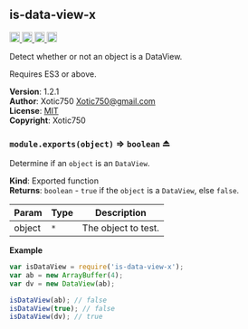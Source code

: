 <a name="module_is-data-view-x"></a>

## is-data-view-x
<a href="https://travis-ci.org/Xotic750/is-data-view-x"
title="Travis status">
<img src="https://travis-ci.org/Xotic750/is-data-view-x.svg?branch=master"
alt="Travis status" height="18">
</a>
<a href="https://david-dm.org/Xotic750/is-data-view-x"
title="Dependency status">
<img src="https://david-dm.org/Xotic750/is-data-view-x.svg"
alt="Dependency status" height="18"/>
</a>
<a
href="https://david-dm.org/Xotic750/is-data-view-x#info=devDependencies"
title="devDependency status">
<img src="https://david-dm.org/Xotic750/is-data-view-x/dev-status.svg"
alt="devDependency status" height="18"/>
</a>
<a href="https://badge.fury.io/js/is-data-view-x" title="npm version">
<img src="https://badge.fury.io/js/is-data-view-x.svg"
alt="npm version" height="18">
</a>

Detect whether or not an object is a DataView.

Requires ES3 or above.

**Version**: 1.2.1  
**Author**: Xotic750 <Xotic750@gmail.com>  
**License**: [MIT](&lt;https://opensource.org/licenses/MIT&gt;)  
**Copyright**: Xotic750  
<a name="exp_module_is-data-view-x--module.exports"></a>

### `module.exports(object)` ⇒ <code>boolean</code> ⏏
Determine if an `object` is an `DataView`.

**Kind**: Exported function  
**Returns**: <code>boolean</code> - `true` if the `object` is a `DataView`, else `false`.  

| Param | Type | Description |
| --- | --- | --- |
| object | <code>\*</code> | The object to test. |

**Example**  
```js
var isDataView = require('is-data-view-x');
var ab = new ArrayBuffer(4);
var dv = new DataView(ab);

isDataView(ab); // false
isDataView(true); // false
isDataView(dv); // true
```
